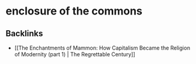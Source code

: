 # enclosure of the commons



<a id="orge719d9b"></a>

## Backlinks

-   [[The Enchantments of Mammon: How Capitalism Became the Religion of Modernity (part 1) | The Regrettable Century]]
